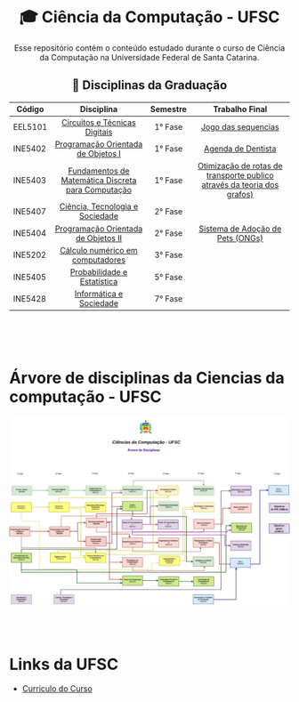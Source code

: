 <h1 align="center">
  <strong>🎓 Ciência da Computação - UFSC</strong>
</h1>
<p align="center">Esse repositório contém o conteúdo estudado durante o curso de Ciência da Computação na Universidade Federal de Santa Catarina.</p>

<h2 align="center">
  <strong>🚀 Disciplinas da Graduação</strong>
</h2>


| Código  | Disciplina                | Semestre | Trabalho Final |
| ------  | :-----------------------: | :--------: | :-------------: |
| EEL5101 | [Circuitos e Técnicas Digitais](https://github.com/pamelamontteiro/UFSC/tree/main/EEL5105) | 1° Fase| [Jogo das sequencias](https://github.com/pamelamontteiro/UFSC/tree/main/EEL5105/Jogo%20das%20sequencias)|
| INE5402 | [Programação Orientada de Objetos I](https://github.com/pamelamontteiro/UFSC/tree/main/INE5402) |   1° Fase | [Agenda de Dentista](https://github.com/pamelamontteiro/Agenda_dentista)
| INE5403 | [	Fundamentos de Matemática Discreta para Computação](https://github.com/pamelamontteiro/UFSC/tree/main/INE5403) | 1° Fase| [Otimização de rotas de transporte publico através da teoria dos grafos)](https://github.com/pamelamontteiro/UFSC/blob/main/INE5403/Trabalho%20Final/Trabalho%20Final/Trabalho%201%20Matematica%20Discreta.pdf)
| INE5407 | [Ciência, Tecnologia e Sociedade](https://github.com/pamelamontteiro/UFSC/tree/main/INE5407) |  2° Fase|
| INE5404 | [Programação Orientada de Objetos II](https://github.com/pamelamontteiro/UFSC/tree/main/INE5404) | 2° Fase | [Sistema de Adoção de Pets (ONGs)](https://github.com/pamelamontteiro/sistema-adocao-DSO1)
| INE5202 | [Cálculo numérico em computadores](https://github.com/pamelamontteiro/UFSC/tree/main/INE5202) | 3° Fase |
| INE5405 | [Probabilidade e Estatística](https://github.com/pamelamontteiro/UFSC/tree/main/INE5405) | 5° Fase|
| INE5428 | [Informática e Sociedade ](https://github.com/pamelamontteiro/UFSC/tree/main/INE5428) | 7° Fase|
<br><br><br>


# Árvore de disciplinas da Ciencias da computação -  UFSC<br>
<img src="Árvore de Disciplinas.jpg">



<br><br>
# Links da UFSC
* [Curriculo do Curso](https://cagr.sistemas.ufsc.br/relatorios/curriculoCurso?curso=208&curriculo=20071)